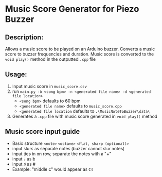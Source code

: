 # Music Score Generator for Piezo Buzzer
## Description:
Allows a music score to be played on an Arduino buzzer. 
Converts a music score to buzzer frequencies and duration. Music score is converted to the
`void play()` method in the outputted `.cpp` file

## Usage:
1. Input music score in `music_score.csv`
2. run `main.py -b <song bpm> -n <generated file name> -d <generated file location>`
    - `<song bpm>` defaults to 60 bpm
    - `<generated file name>` defaults to `music_score.cpp`
    - `<generated file location` defaults to `.\MusicNoteToBuzzer\data\`
3. Generates a `.cpp` file with music score generated in `void play()` method

## Music score input guide
 - Basic structure `<note>` `<octave>` `<flat, sharp (optional)>`
 - input slurs as separate notes (buzzer cannot slur notes)
 - input ties in on row, separate the notes with a "+"
 - input &#9837; as b
 - input &#9839; as #
 - Example: "middle c" would appear as `C4`
